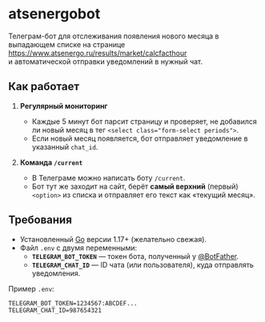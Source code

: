 # atsenergobot
Телеграм-бот для отслеживания появления нового месяца в выпадающем списке на странице  
<https://www.atsenergo.ru/results/market/calcfacthour>  
и автоматической отправки уведомлений в нужный чат.

## Как работает

1. **Регулярный мониторинг**  
   - Каждые 5 минут бот парсит страницу и проверяет, не добавился ли новый месяц в тег `<select class="form-select periods">`.  
   - Если новый месяц появляется, бот отправляет уведомление в указанный `chat_id`.

2. **Команда `/current`**  
   - В Телеграме можно написать боту `/current`.  
   - Бот тут же заходит на сайт, берёт **самый верхний** (первый) `<option>` из списка и отправляет его текст как «текущий месяц».

## Требования

- Установленный [Go](https://go.dev/) версии 1.17+ (желательно свежая).
- Файл `.env` с двумя переменными:  
  - **`TELEGRAM_BOT_TOKEN`** — токен бота, полученный у [@BotFather](https://t.me/BotFather).  
  - **`TELEGRAM_CHAT_ID`** — ID чата (или пользователя), куда отправлять уведомления.

Пример `.env`:

```env
TELEGRAM_BOT_TOKEN=1234567:ABCDEF...
TELEGRAM_CHAT_ID=987654321
